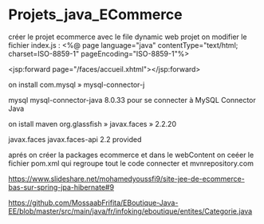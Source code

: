 # Projets_java_ECommerce


créer le projet ecommerce avec le file dynamic web projet 
on modifier le fichier index.js : 
<%@ page language="java" contentType="text/html; charset=ISO-8859-1"
    pageEncoding="ISO-8859-1"%>
<!DOCTYPE html PUBLIC "-//W3C//DTD HTML 4.01 Transitional//EN" "http://www.w3.org/TR/html4/loose.dtd">
<html>
<head>
<meta http-equiv="Content-Type" content="text/html; charset=ISO-8859-1">
<title>Page de redirection</title>
</head>
<body>

<!-- Tag de redirection vers les pages xhtml de l'application  -->
<jsp:forward page="/faces/accueil.xhtml"></jsp:forward>

</body>
</html>

on install com.mysql » mysql-connector-j
<!-- https://mvnrepository.com/artifact/mysql/mysql-connector-java -->
<dependency>
    <groupId>mysql</groupId>
    <artifactId>mysql-connector-java</artifactId>
    <version>8.0.33</version>
</dependency>
pour se connecter à MySQL Connector Java

on istall maven org.glassfish » javax.faces » 2.2.20

<!-- https://mvnrepository.com/artifact/javax.faces/javax.faces-api -->
<dependency>
    <groupId>javax.faces</groupId>
    <artifactId>javax.faces-api</artifactId>
    <version>2.2</version>
    <scope>provided</scope>
</dependency>

aprés on créer la packages ecommerce 
et dans le webContent on ceéer le fichier pom.xml qui regroupe tout le code connecter et mvnrepository.com


https://www.slideshare.net/mohamedyoussfi9/site-jee-de-ecommerce-bas-sur-spring-jpa-hibernate#9

https://github.com/MossaabFrifita/EBoutique-Java-EE/blob/master/src/main/java/fr/infoking/eboutique/entites/Categorie.java
